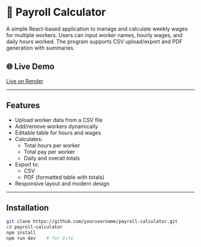 # 🧾 Payroll Calculator

A simple React-based application to manage and calculate weekly wages for multiple workers. Users can input worker names, hourly wages, and daily hours worked. The program supports CSV upload/export and PDF generation with summaries.

## 🌐 Live Demo

[Live on Render](https://dashboard.render.com/static/srv-d0otva6mcj7s73dj3dg0) 

---

## Features

- Upload worker data from a CSV file
- Add/remove workers dynamically
- Editable table for hours and wages
- Calculates:
  - Total hours per worker
  - Total pay per worker
  - Daily and overall totals
- Export to:
  - CSV
  - PDF (formatted table with totals)
- Responsive layout and modern design

---

## Installation

```bash
git clone https://github.com/yourusername/payroll-calculator.git
cd payroll-calculator
npm install
npm run dev    # for Vite

